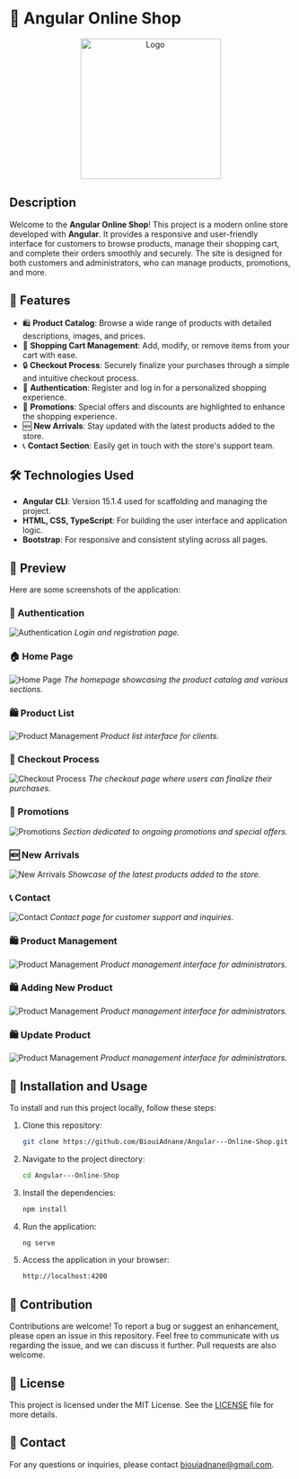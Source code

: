 # 🛒 Angular Online Shop

<p align="center">
  <img src="./image/logo.png" alt="Logo" width="250px">
</p>

 


## Description

Welcome to the **Angular Online Shop**! This project is a modern online store developed with **Angular**. It provides a responsive and user-friendly interface for customers to browse products, manage their shopping cart, and complete their orders smoothly and securely. The site is designed for both customers and administrators, who can manage products, promotions, and more.

## 🚀 Features

- 🛍️ **Product Catalog**: Browse a wide range of products with detailed descriptions, images, and prices.
- 🛒 **Shopping Cart Management**: Add, modify, or remove items from your cart with ease.
- 🔒 **Checkout Process**: Securely finalize your purchases through a simple and intuitive checkout process.
- 🔑 **Authentication**: Register and log in for a personalized shopping experience.
- 🎁 **Promotions**: Special offers and discounts are highlighted to enhance the shopping experience.
- 🆕 **New Arrivals**: Stay updated with the latest products added to the store.
- 📞 **Contact Section**: Easily get in touch with the store's support team.

## 🛠️ Technologies Used

- **Angular CLI**: Version 15.1.4 used for scaffolding and managing the project.
- **HTML, CSS, TypeScript**: For building the user interface and application logic.
- **Bootstrap**: For responsive and consistent styling across all pages.

## 📸 Preview

Here are some screenshots of the application:

### 🔑 Authentication
![Authentication](./image/auth-image.png)
*Login and registration page.*

### 🏠 Home Page
![Home Page](./image/acceuil-image.png)
*The homepage showcasing the product catalog and various sections.*

### 🛍️ Product List
![Product Management](./image/produit-image.png)
*Product list interface for clients.*

### 🛒 Checkout Process
![Checkout Process](./image/acheter-image.png)
*The checkout page where users can finalize their purchases.*

### 🎁 Promotions
![Promotions](./image/promotion-image.png)
*Section dedicated to ongoing promotions and special offers.*

### 🆕 New Arrivals
![New Arrivals](./image/nouveau-image.png)
*Showcase of the latest products added to the store.*

### 📞 Contact
![Contact](./image/contact-image.png)
*Contact page for customer support and inquiries.*

### 🛍️ Product Management
![Product Management](./image/liste-produit.png)
*Product management interface for administrators.*

### 🛍️ Adding New Product
![Product Management](./image/ajouter-produit.png)
*Product management interface for administrators.*

### 🛍️ Update Product
![Product Management](./image/modifier-produit.png)
*Product management interface for administrators.*

## 🚀 Installation and Usage

To install and run this project locally, follow these steps:

1. Clone this repository:
   ```bash
   git clone https://github.com/BiouiAdnane/Angular---Online-Shop.git

2. Navigate to the project directory:
   ```bash
   cd Angular---Online-Shop

3. Install the dependencies:
   ```bash
   npm install

4. Run the application:
   ```bash
   ng serve

5. Access the application in your browser:
   ```bash
   http://localhost:4200

## 🤝 Contribution

Contributions are welcome! To report a bug or suggest an enhancement, please open an issue in this repository. Feel free to communicate with us regarding the issue, and we can discuss it further. Pull requests are also welcome.

## 📄 License

This project is licensed under the MIT License. See the [LICENSE](LICENSE) file for more details.

## 📧 Contact

For any questions or inquiries, please contact [biouiadnane@gmail.com](mailto:biouiadnane@gmail.com).

